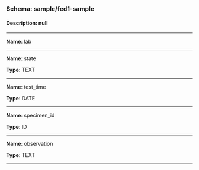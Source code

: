 
### Schema:         sample/fed1-sample
#### Description:   null

---

**Name**: lab

---

**Name**: state

**Type**: TEXT

---

**Name**: test_time

**Type**: DATE

---

**Name**: specimen_id

**Type**: ID

---

**Name**: observation

**Type**: TEXT

---
